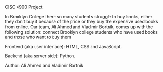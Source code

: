 CISC 4900 Project


In Brooklyn College there so many student’s struggle to buy books, either they don’t buy it because of the price or they buy the expensive used books from online. Our team, Ali Ahmed and Vladimir Bortnik, comes up with the following solution: connect Brooklyn college students who have used books and those who want to buy them

Frontend (aka user interface): HTML, CSS and JavaScript.

Backend (aka server side): Python.

Author: Ali Ahmed and Vladimir Bortnik
